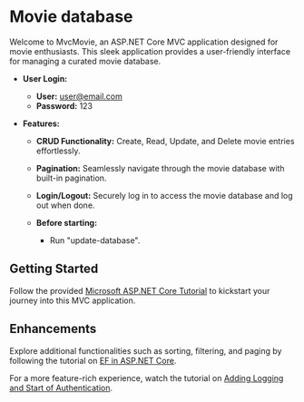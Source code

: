 # Movie database

Welcome to MvcMovie, an ASP.NET Core MVC application designed for movie enthusiasts. This sleek application provides a user-friendly interface for managing a curated movie database.

- **User Login:**
  - **User:** user@email.com
  - **Password:** 123

- **Features:**
  - **CRUD Functionality:** Create, Read, Update, and Delete movie entries effortlessly.
  - **Pagination:** Seamlessly navigate through the movie database with built-in pagination.
  - **Login/Logout:** Securely log in to access the movie database and log out when done.
 
  - **Before starting:**
    - Run "update-database". 
## Getting Started

Follow the provided [Microsoft ASP.NET Core Tutorial](https://learn.microsoft.com/en-us/aspnet/core/tutorials/first-mvc-app/start-mvc?view=aspnetcore-7.0&tabs=visual-studio) to kickstart your journey into this MVC application.

## Enhancements

Explore additional functionalities such as sorting, filtering, and paging by following the tutorial on [EF in ASP.NET Core](https://learn.microsoft.com/en-gb/aspnet/core/data/ef-mvc/?view=aspnetcore-6.0).

For a more feature-rich experience, watch the tutorial on [Adding Logging and Start of Authentication](https://youtu.be/uGoNCJf0t1g?si=EUBz27YoSvgUxrgp).
